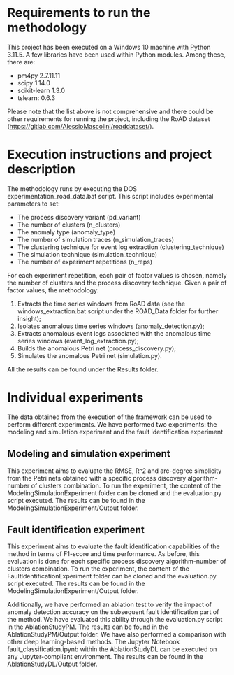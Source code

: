 # Requirements to run the methodology

This project has been executed on a Windows 10 machine with Python 3.11.5. A few libraries have been used within Python modules. Among these, there are:

- pm4py 2.7.11.11
- scipy 1.14.0
- scikit-learn 1.3.0
- tslearn: 0.6.3

Please note that the list above is not comprehensive and there could be other requirements for running the project, including the RoAD dataset (https://gitlab.com/AlessioMascolini/roaddataset/).

# Execution instructions and project description

The methodology runs by executing the DOS experimentation_road_data.bat script. This script includes experimental parameters to set: 

- The process discovery variant (pd_variant)
- The number of clusters (n_clusters)
- The anomaly type (anomaly_type)
- The number of simulation traces (n_simulation_traces)
- The clustering technique for event log extraction (clustering_technique)
- The simulation technique (simulation_technique)
- The number of experiment repetitions (n_reps)

For each experiment repetition, each pair of factor values is chosen, namely the number of clusters and the process discovery technique. Given a pair of factor values, the methodology:

1) Extracts the time series windows from RoAD data (see the windows_extraction.bat script under the ROAD_Data folder for further insight);
2) Isolates anomalous time series windows (anomaly_detection.py);
3) Extracts anomalous event logs associated with the anomalous time series windows (event_log_extraction.py);
4) Builds the anomalous Petri net (process_discovery.py);
5) Simulates the anomalous Petri net (simulation.py).

All the results can be found under the Results folder.

# Individual experiments

The data obtained from the execution of the framework can be used to perform different experiments. We have performed two experiments: the modeling and simulation experiment and the fault identification experiment

## Modeling and simulation experiment

This experiment aims to evaluate the RMSE, R^2 and arc-degree simplicity from the Petri nets obtained with a specific process discovery algorithm-number of clusters combination. To run the experiment, the content of the ModelingSimulationExperiment folder can be cloned and the evaluation.py script executed. The results can be found in the ModelingSimulationExperiment/Output folder.

## Fault identification experiment

This experiment aims to evaluate the fault identification capabilities of the method in terms of F1-score and time performance. As before, this evaluation is done for each specific process discovery algorithm-number of clusters combination. To run  the experiment, the content of the FaultIdentificationExperiment folder can be cloned and the evaluation.py script executed. The results can be found in the ModelingSimulationExperiment/Output folder.

Additionally, we have performed an ablation test to verify the impact of anomaly detection accuracy on the subsequent fault identification part of the method. We have evaluated this ability through the evaluation.py script in the AblationStudyPM. The results can be found in the AblationStudyPM/Output folder. We have also performed a comparison with other deep learning-based methods. The Jupyter Notebook fault_classification.ipynb within the AblationStudyDL can be executed on any Jupyter-compliant environment. The results can be found in the AblationStudyDL/Output folder.
